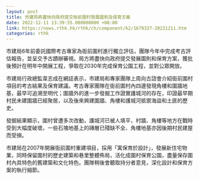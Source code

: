 ```yaml
---
layout: post
title: 市建局將盡快向政府提交衙前圍村發展圖則及保育方案
date: 2022-12-11 13:39:55.000000000 +08:00
link: https://news.rthk.hk/rthk/ch/component/k2/1679327-20221211.htm
categories: rthk
---
```


市建局6年前委託國際考古專家為衙前圍村進行獨立評估，團隊今年中完成考古評估報告，並呈交予古蹟辦審視。局方將盡快向政府提交發展圖則和保育方案，獲批後預計在明年中開展工程，爭取在2030年完成保育公園工程，並對公眾開放。

市建局行政總監韋志成在網誌表示，市建局和專家團隊上周向古諮會介紹衙前圍村項目的考古結果及保育建議。考古專家團隊在衙前圍村內四邊發現角樓和圍牆地基，最早可追溯至明代；圍牆外的進一步發掘工作證實護城河的存在，印證最早期村民未建圍牆已經聚居，以及後來興建圍牆、角樓和護城河抵禦海盜和土匪的歷史。

發掘結果顯示，圍村曾遭多次改動，護城河已被人填平，村牆、角樓等地方在戰時受到大幅度破壞，一些石塊地基上的磚層已殘缺不全、角樓地基亦因後期村民建屋而受損。

市建局在2007年開展衙前圍村重建項目，採用「寓保育於設計」，發展新住宅物業，同時保留圍村的歷史建築和巷里整體佈局，活化成圍村保育公園，盡量保存圍村內具特色的舊建築和文化特色。團隊稍後會聽取持分者意見，深化設計和保育方案的執行細節。
